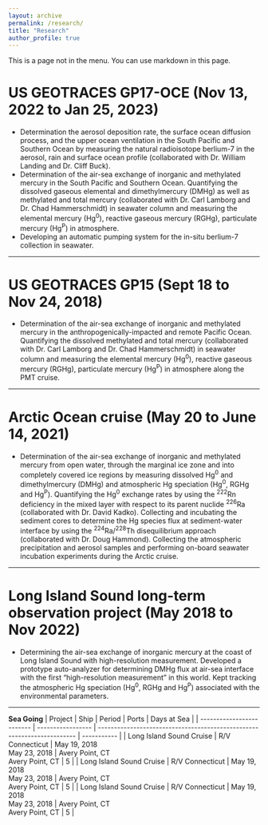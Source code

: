 ```yaml
---
layout: archive
permalink: /research/
title: "Research"
author_profile: true
---
```


This is a page not in the menu. You can use markdown in this page.

US GEOTRACES GP17-OCE (Nov 13, 2022 to Jan 25, 2023)
======
- Determination the aerosol deposition rate, the surface ocean diffusion process, and the upper ocean ventilation in the South Pacific and Southern Ocean by measuring the natural radioisotope berlium-7 in the aerosol, rain and surface ocean profile (collaborated with Dr. William Landing and Dr. Cliff Buck).
- Determination of the air-sea exchange of inorganic and methylated mercury in the South Pacific and Southern Ocean. Quantifying the dissolved gaseous elemental and dimethylmercury (DMHg) as well as methylated and total mercury (collaborated with Dr. Carl Lamborg and Dr. Chad Hammerschmidt) in seawater column and measuring the elemental mercury (Hg<sup>0</sup>), reactive gaseous mercury (RGHg), particulate mercury (Hg<sup>P</sup>) in atmosphere.
- Developing an automatic pumping system for the in-situ berlium-7 collection in seawater.

***
US GEOTRACES GP15 (Sept 18 to Nov 24, 2018)
======
- Determination of the air-sea exchange of inorganic and methylated mercury in the anthropogenically-impacted and remote Pacific Ocean. Quantifying the dissolved methylated and total mercury (collaborated with Dr. Carl Lamborg and Dr. Chad Hammerschmidt) in seawater column and measuring the elemental mercury (Hg<sup>0</sup>), reactive gaseous mercury (RGHg), particulate mercury (Hg<sup>P</sup>) in atmosphere along the PMT cruise.

***
Arctic Ocean cruise (May 20 to June 14, 2021)
======
- Determination of the air-sea exchange of inorganic and methylated mercury from open water, through the marginal ice zone and into completely covered ice regions by measuring dissolved Hg<sup>0</sup> and dimethylmercury (DMHg) and atmospheric Hg speciation (Hg<sup>0</sup>, RGHg and Hg<sup>P</sup>). Quantifying the Hg<sup>0</sup> exchange rates by using the <sup>222</sup>Rn deficiency in the mixed layer with respect to its parent nuclide <sup>226</sup>Ra (collaborated with Dr. David Kadko). Collecting and incubating the sediment cores to determine the Hg species flux at sediment-water interface by using the <sup>224</sup>Ra/<sup>228</sup>Th disequilibrium approach (collaborated with Dr. Doug Hammond). Collecting the atmospheric precipitation and aerosol samples and performing on-board seawater incubation experiments during the Arctic cruise.

***
Long Island Sound long-term observation project (May 2018 to Nov 2022)
======
- Determining the air-sea exchange of inorganic mercury at the coast of Long Island Sound with high-resolution measurement. Developed a prototype auto-analyzer for determining DMHg flux at air-sea interface with the first “high-resolution measurement” in this world. Kept tracking the atmospheric Hg speciation (Hg<sup>0</sup>, RGHg and Hg<sup>P</sup>) associated with the environmental parameters.

***
**Sea Going**
| Project                   | Ship              | Period                           | Ports                                | Days at Sea |
| ------------------------- | ----------------- | ----------------------------------------------------------------------- | ----------- |
| Long Island Sound Cruise  | R/V Connecticut   | May 19, 2018 <br> May 23, 2018   | Avery Point, CT <br> Avery Point, CT | 5           |
| Long Island Sound Cruise  | R/V Connecticut   | May 19, 2018 <br> May 23, 2018   | Avery Point, CT <br> Avery Point, CT | 5           |
| Long Island Sound Cruise  | R/V Connecticut   | May 19, 2018 <br> May 23, 2018   | Avery Point, CT <br> Avery Point, CT | 5           |

